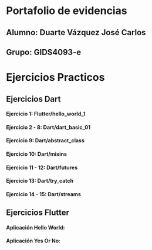 # Portafolio de evidencias
## Alumno: Duarte Vázquez José Carlos
## Grupo: GIDS4093-e



# Ejercicios Practicos

## Ejercicios Dart
#### Ejercicio 1: Flutter/hello_world_1
#### Ejercicio 2 - 8: Dart/dart_basic_01
#### Ejercicio 9: Dart/abstract_class
#### Ejercicio 10: Dart/mixins
#### Ejercicio 11 - 12: Dart/futures
#### Ejercicio 13: Dart/try_catch
#### Ejercicio 14 - 15: Dart/streams
## Ejercicios Flutter
#### Aplicación Hello World:
#### Aplicación Yes Or No: 
